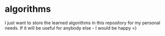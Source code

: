 # algorithms
I just want to store the learned algorithms in this repository for my personal needs. If it will be useful for anybody else - I would be happy =)
